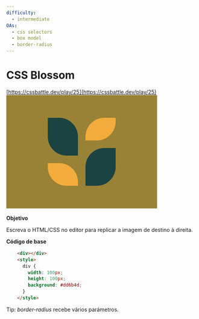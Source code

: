 ```yaml
---
difficulty:
  - intermediate
OAs:
  - css selectors
  - box model
  - border-radius
---
```


# CSS Blossom

[https://cssbattle.dev/play/25](https://cssbattle.dev/play/25)
![CSS Blossom](css-blossom.png)

__Objetivo__

Escreva o HTML/CSS no editor para replicar a imagem de destino à direita.

__Código de base__

```html
    <div></div>
    <style>
      div {
        width: 100px;
        height: 100px;
        background: #dd6b4d;
      }
    </style>
```

Tip: _border-radius_ recebe vários parámetros.
